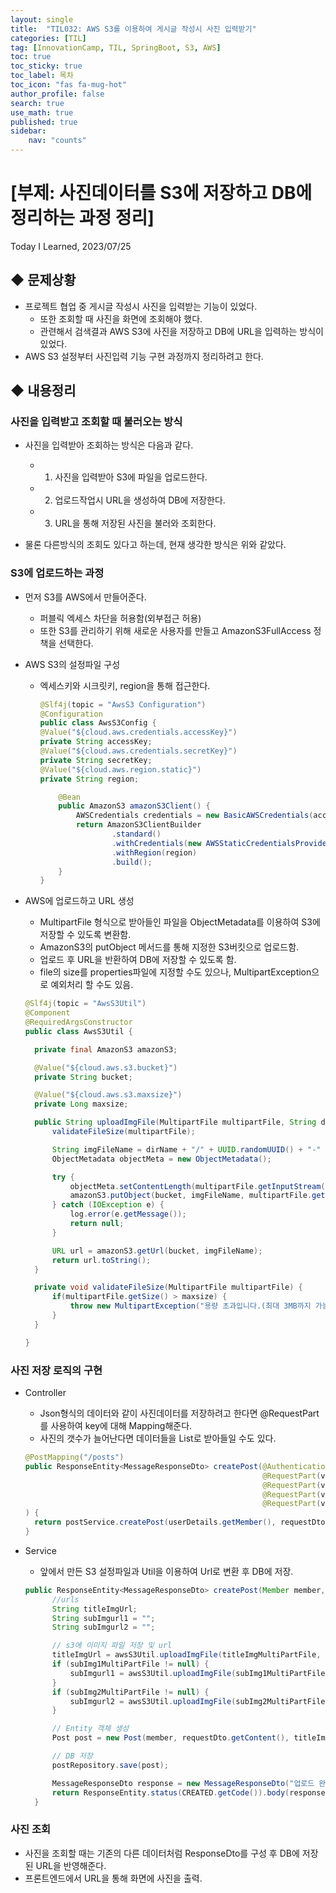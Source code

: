 ```yaml
---
layout: single
title:  "TIL032: AWS S3를 이용하여 게시글 작성시 사진 입력받기"
categories: [TIL]
tag: [InnovationCamp, TIL, SpringBoot, S3, AWS] 
toc: true
toc_sticky: true
toc_label: 목차
toc_icon: "fas fa-mug-hot"
author_profile: false
search: true
use_math: true
published: true
sidebar:
    nav: "counts"
---
```


# [부제: 사진데이터를 S3에 저장하고 DB에 정리하는 과정 정리]
Today I Learned, 2023/07/25

## ◆ 문제상황
- 프로젝트 협업 중 게시글 작성시 사진을 입력받는 기능이 있었다.
  - 또한 조회할 때 사진을 화면에 조회해야 했다.
  - 관련해서 검색결과 AWS S3에 사진을 저장하고 DB에 URL을 입력하는 방식이 있었다.
- AWS S3 설정부터 사진입력 기능 구현 과정까지 정리하려고 한다.

## ◆ 내용정리
### 사진을 입력받고 조회할 때 불러오는 방식

- 사진을 입력받아 조회하는 방식은 다음과 같다.
  - 1) 사진을 입력받아 S3에 파일을 업로드한다.
  - 2) 업로드작업시 URL을 생성하여 DB에 저장한다.
  - 3) URL을 통해 저장된 사진을 불러와 조회한다.

- 물론 다른방식의 조회도 있다고 하는데, 현재 생각한 방식은 위와 같았다.

### S3에 업로드하는 과정

- 먼저 S3를 AWS에서 만들어준다.
  - 퍼블릭 엑세스 차단을 허용함(외부접근 허용)
  - 또한 S3를 관리하기 위해 새로운 사용자를 만들고 AmazonS3FullAccess 정책을 선택한다.

- AWS S3의 설정파일 구성
  - 엑세스키와 시크릿키, region을 통해 접근한다.
  
    ```java
    @Slf4j(topic = "AwsS3 Configuration")
    @Configuration
    public class AwsS3Config {
    @Value("${cloud.aws.credentials.accessKey}")
    private String accessKey;
    @Value("${cloud.aws.credentials.secretKey}")
    private String secretKey;
    @Value("${cloud.aws.region.static}")
    private String region;

        @Bean
        public AmazonS3 amazonS3Client() {
            AWSCredentials credentials = new BasicAWSCredentials(accessKey, secretKey);
            return AmazonS3ClientBuilder
                    .standard()
                    .withCredentials(new AWSStaticCredentialsProvider(credentials))
                    .withRegion(region)
                    .build();
        }
    }
    ```

- AWS에 업로드하고 URL 생성
  - MultipartFile 형식으로 받아들인 파일을 ObjectMetadata를 이용하여 S3에 저장할 수 있도록 변환함.
  - AmazonS3의 putObject 메서드를 통해 지정한 S3버킷으로 업로드함.
  - 업로드 후 URL을 반환하여 DB에 저장할 수 있도록 함.
  - file의 size를 properties파일에 지정할 수도 있으나, MultipartException으로 예외처리 할 수도 있음. 

  ```java
  @Slf4j(topic = "AwsS3Util")
  @Component
  @RequiredArgsConstructor
  public class AwsS3Util {

    private final AmazonS3 amazonS3;

    @Value("${cloud.aws.s3.bucket}")
    private String bucket;

    @Value("${cloud.aws.s3.maxsize}")
    private Long maxsize;

    public String uploadImgFile(MultipartFile multipartFile, String dirName) {
        validateFileSize(multipartFile);

        String imgFileName = dirName + "/" + UUID.randomUUID() + "-" + multipartFile.getOriginalFilename();
        ObjectMetadata objectMeta = new ObjectMetadata();

        try {
            objectMeta.setContentLength(multipartFile.getInputStream().available());
            amazonS3.putObject(bucket, imgFileName, multipartFile.getInputStream(), objectMeta);
        } catch (IOException e) {
            log.error(e.getMessage());
            return null;
        }

        URL url = amazonS3.getUrl(bucket, imgFileName);
        return url.toString();
    }

    private void validateFileSize(MultipartFile multipartFile) {
        if(multipartFile.getSize() > maxsize) {
            throw new MultipartException("용량 초과입니다.(최대 3MB까지 가능합니다.)");
        }
    }

  }
  ```

### 사진 저장 로직의 구현
- Controller
  - Json형식의 데이터와 같이 사진데이터를 저장하려고 한다면 @RequestPart를 사용하여 key에 대해 Mapping해준다.
  - 사진의 갯수가 늘어난다면 데이터들을 List로 받아들일 수도 있다.

  ```java
  @PostMapping("/posts")
  public ResponseEntity<MessageResponseDto> createPost(@AuthenticationPrincipal UserDetailsImpl userDetails,
                                                       @RequestPart(value = "content") @Valid PostRequestDto requestDto,
                                                       @RequestPart(value = "titleImage") MultipartFile titleImgMultiPartFile,
                                                       @RequestPart(value = "subImage1", required = false) MultipartFile subImg1MultiPartFile,
                                                       @RequestPart(value = "subImage2", required = false) MultipartFile subImg2MultiPartFile
  ) {
    return postService.createPost(userDetails.getMember(), requestDto, titleImgMultiPartFile, subImg1MultiPartFile, subImg2MultiPartFile);
  }
  ```

- Service
  - 앞에서 만든 S3 설정파일과 Util을 이용하여 Url로 변환 후 DB에 저장.

  ```java
  public ResponseEntity<MessageResponseDto> createPost(Member member, PostRequestDto requestDto, MultipartFile titleImgMultiPartFile, MultipartFile subImg1MultiPartFile, MultipartFile subImg2MultiPartFile) {
        //urls
        String titleImgUrl;
        String subImgurl1 = "";
        String subImgurl2 = "";

        // s3에 이미지 파일 저장 및 url
        titleImgUrl = awsS3Util.uploadImgFile(titleImgMultiPartFile, DIR_NAME);
        if (subImg1MultiPartFile != null) {
            subImgurl1 = awsS3Util.uploadImgFile(subImg1MultiPartFile, DIR_NAME);
        }
        if (subImg2MultiPartFile != null) {
            subImgurl2 = awsS3Util.uploadImgFile(subImg2MultiPartFile, DIR_NAME);
        }

        // Entity 객체 생성
        Post post = new Post(member, requestDto.getContent(), titleImgUrl, subImgurl1, subImgurl2);

        // DB 저장
        postRepository.save(post);

        MessageResponseDto response = new MessageResponseDto("업로드 완료", CREATED.getCode(), CREATED.getMessage());
        return ResponseEntity.status(CREATED.getCode()).body(response);
    }

  ```

### 사진 조회
- 사진을 조회할 때는 기존의 다른 데이터처럼 ResponseDto를 구성 후 DB에 저장된 URL을 반영해준다.
- 프론트엔드에서 URL을 통해 화면에 사진을 출력.